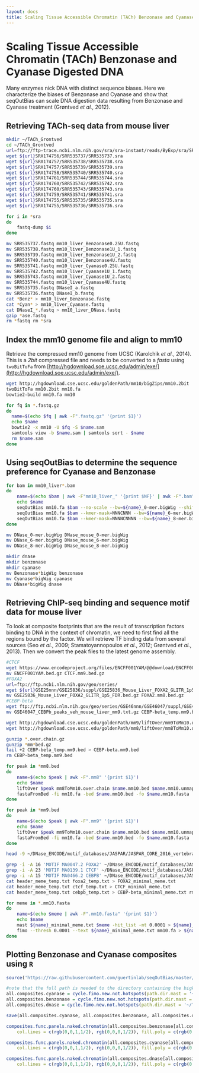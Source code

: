 ```yaml
---
layout: docs
title: Scaling Tissue Accessible Chromatin (TACh) Benzonase and Cyanase Digested DNA
---
```


# Scaling Tissue Accessible Chromatin (TACh) Benzonase and Cyanase Digested DNA

Many enzymes nick DNA with distinct sequence biases. Here we characterize the biases of Benzonase and Cyanase and show that seqOutBias can scale DNA digestion data resulting from Benzonase and Cyanase treatment (Grøntved *et al.*, 2012).

## Retrieving TACh-seq data from mouse liver

```bash
mkdir ~/TACh_Grontved
cd ~/TACh_Grontved 
url=ftp://ftp-trace.ncbi.nlm.nih.gov/sra/sra-instant/reads/ByExp/sra/SRX/SRX174/ 
wget ${url}SRX174756/SRR535737/SRR535737.sra
wget ${url}SRX174757/SRR535738/SRR535738.sra
wget ${url}SRX174757/SRR535739/SRR535739.sra
wget ${url}SRX174758/SRR535740/SRR535740.sra
wget ${url}SRX174761/SRR535744/SRR535744.sra
wget ${url}SRX174760/SRR535742/SRR535742.sra
wget ${url}SRX174760/SRR535743/SRR535743.sra
wget ${url}SRX174759/SRR535741/SRR535741.sra
wget ${url}SRX174755/SRR535735/SRR535735.sra
wget ${url}SRX174755/SRR535736/SRR535736.sra

for i in *sra
do
    fastq-dump $i
done

mv SRR535737.fastq mm10_liver_Benzonase0.25U.fastq
mv SRR535738.fastq mm10_liver_Benzonase1U_1.fastq
mv SRR535739.fastq mm10_liver_Benzonase1U_2.fastq
mv SRR535740.fastq mm10_liver_Benzonase4U.fastq
mv SRR535741.fastq mm10_liver_Cyanase0.25U.fastq
mv SRR535742.fastq mm10_liver_Cyanase1U_1.fastq
mv SRR535743.fastq mm10_liver_Cyanase1U_2.fastq
mv SRR535744.fastq mm10_liver_Cyanase4U.fastq
mv SRR535735.fastq DNaseI_a.fastq 
mv SRR535736.fastq DNaseI_b.fastq
cat *Benz* > mm10_liver_Benzonase.fastq 
cat *Cyan* > mm10_liver_Cyanase.fastq
cat DNaseI_*.fastq > mm10_liver_DNase.fastq 
gzip *ase.fastq
rm *fastq rm *sra
```

## Index the mm10 genome file and align to mm10

Retrieve the compressed mm10 genome from UCSC (Karolchik *et al.*, 2014). This is a *2bit* compressed file and needs to be converted to a *fasta* using `twoBitToFa` from [http://hgdownload.soe.ucsc.edu/admin/exe/](http://hgdownload.soe.ucsc.edu/admin/exe/).

```bash
wget http://hgdownload.cse.ucsc.edu/goldenPath/mm10/bigZips/mm10.2bit
twoBitToFa mm10.2bit mm10.fa
bowtie2-build mm10.fa mm10

for fq in *.fastq.gz
do
  name=$(echo $fq | awk -F".fastq.gz" '{print $1}')
  echo $name
  bowtie2 -x mm10 -U $fq -S $name.sam
  samtools view -b $name.sam | samtools sort - $name
  rm $name.sam
done
```

## Using seqOutBias to determine the sequence preference for Cyanase and Benzonase

```bash
for bam in mm10_liver*.bam
do
    name=$(echo $bam | awk -F"mm10_liver_" '{print $NF}' | awk -F".bam" '{print $1}')
    echo $name
    seqOutBias mm10.fa $bam --no-scale --bw=${name}_0-mer.bigWig --shift-counts --skip-bed --read-size=35 
    seqOutBias mm10.fa $bam --kmer-mask=NNNCNNN --bw=${name}_6-mer.bigWig --shift-counts --read-size=35 
    seqOutBias mm10.fa $bam --kmer-mask=NNNNCNNNN --bw=${name}_8-mer.bigWig --shift-counts --read-size=35
done

mv DNase_0-mer.bigWig DNase_mouse_0-mer.bigWig 
mv DNase_6-mer.bigWig DNase_mouse_6-mer.bigWig 
mv DNase_8-mer.bigWig DNase_mouse_8-mer.bigWig

mkdir dnase
mkdir benzonase
mkdir cyanase
mv Benzonase*bigWig benzonase 
mv Cyanase*bigWig cyanase
mv DNase*bigWig dnase
```

## Retrieving ChIP-seq binding and sequence motif data for mouse liver

To look at composite footprints that are the result of transcription factors binding to DNA in the context of chromatin, we need to first find all the regions bound by the factor. We will retrieve TF binding data from several sources (Seo *et al.*, 2009; Stamatoyannopoulos *et al.*, 2012; Grøntved *et al.*, 2013). Then we convert the peak files to the latest genome assembly.

```bash
#CTCF
wget https://www.encodeproject.org/files/ENCFF001YAM/@@download/ENCFF001YAM.bed.gz
mv ENCFF001YAM.bed.gz CTCF.mm9.bed.gz
#FOXA2
url=ftp://ftp.ncbi.nlm.nih.gov/geo/series/
wget ${url}GSE25nnn/GSE25836/suppl/GSE25836_Mouse_Liver_FOXA2_GLITR_1p5_FDR.bed.gz
mv GSE25836_Mouse_Liver_FOXA2_GLITR_1p5_FDR.bed.gz FOXA2.mm8.bed.gz
#CEBP-beta
wget ftp://ftp.ncbi.nlm.nih.gov/geo/series/GSE46nnn/GSE46047/suppl/GSE46047%5FCEBPb%5Fpeaks%5Fveh%5Fmouse%5Fliver%5Fmm9%2Etxt%2Egz 
mv GSE46047_CEBPb_peaks_veh_mouse_liver_mm9.txt.gz CEBP-beta_temp.mm9.bed.gz

wget http://hgdownload.cse.ucsc.edu/goldenPath/mm9/liftOver/mm9ToMm10.over.chain.gz 
wget http://hgdownload.cse.ucsc.edu/goldenPath/mm8/liftOver/mm8ToMm10.over.chain.gz

gunzip *.over.chain.gz
gunzip *mm*bed.gz
tail +2 CEBP-beta_temp.mm9.bed > CEBP-beta.mm9.bed 
rm CEBP-beta_temp.mm9.bed

for peak in *mm8.bed
do
    name=$(echo $peak | awk -F".mm8" '{print $1}')
    echo $name
    liftOver $peak mm8ToMm10.over.chain $name.mm10.bed $name.mm10.unmapped.txt -bedPlus=6 
    fastaFromBed -fi mm10.fa -bed $name.mm10.bed -fo $name.mm10.fasta
done

for peak in *mm9.bed
do
    name=$(echo $peak | awk -F".mm9" '{print $1}')
    echo $name
    liftOver $peak mm9ToMm10.over.chain $name.mm10.bed $name.mm10.unmapped.txt -bedPlus=6 
    fastaFromBed -fi mm10.fa -bed $name.mm10.bed -fo $name.mm10.fasta
done

head -9 ~/DNase_ENCODE/motif_databases/JASPAR/JASPAR_CORE_2016_vertebrates.meme > header_meme_temp.txt

grep -i -A 16 'MOTIF MA0047.2 FOXA2' ~/DNase_ENCODE/motif_databases/JASPAR/JASPAR_CORE_2016.meme > foxa2_temp.txt 
grep -i -A 23 'MOTIF MA0139.1 CTCF' ~/DNase_ENCODE/motif_databases/JASPAR/JASPAR_CORE_2016.meme > ctcf_temp.txt 
grep -i -A 15 'MOTIF MA0466.2 CEBPB' ~/DNase_ENCODE/motif_databases/JASPAR/JASPAR_CORE_2016.meme > cebpb_temp.txt 
cat header_meme_temp.txt foxa2_temp.txt > FOXA2_minimal_meme.txt
cat header_meme_temp.txt ctcf_temp.txt > CTCF_minimal_meme.txt
cat header_meme_temp.txt cebpb_temp.txt > CEBP-beta_minimal_meme.txt rm *temp.txt

for meme in *.mm10.fasta
do
    name=$(echo $meme | awk -F".mm10.fasta" '{print $1}')
    echo $name
    mast ${name}_minimal_meme.txt $meme -hit_list -mt 0.0001 > ${name}_mast.txt 
    fimo --thresh 0.0001 --text ${name}_minimal_meme.txt mm10.fa > ${name}_fimo.txt ceqlogo -i1 ${name}_minimal_meme.txt -o ${name}_logo.eps -N -Y
done
```

## Plotting Benzonase and Cyanase composites using `R`

```r
source('https://raw.githubusercontent.com/guertinlab/seqOutBias/master/docs/R/seqOutBias_functions.R')

#note that the full path is needed to the directory containing the bigWigs
all.composites.cyanase = cycle.fimo.new.not.hotspots(path.dir.mast = '~/TACh_Grontved/', path.dir.bigWig = '/Users/guertinlab/TACh_Grontved/cyanase/', window = 30, exp = 'Cyanase')
all.composites.benzonase = cycle.fimo.new.not.hotspots(path.dir.mast = '~/TACh_Grontved/', path.dir.bigWig = '/Users/guertinlab/TACh_Grontved/benzonase/', window = 30, exp = 'Benzonase')
all.composites.dnase = cycle.fimo.new.not.hotspots(path.dir.mast = '~/TACh_Grontved/', path.dir.bigWig = '/Users/guertinlab/TACh_Grontved/dnase/', window = 30, exp = 'DNase_mm10')

save(all.composites.cyanase, all.composites.benzonase, all.composites.dnase, file = 'MOUSE_composites.Rdata')

composites.func.panels.naked.chromatin(all.composites.benzonase[all.composites.benzonase$cond == 'Benzonase_0-mer' | all.composites.benzonase$cond == 'Benzonase_8-mer',], fact= "Benzonase8", summit= "Motif",num = 24,
    col.lines = c(rgb(0,0,1,1/2), rgb(0,0,0,1/2)), fill.poly = c(rgb(0,0,1,1/4), rgb(0,0,0,1/4)))

composites.func.panels.naked.chromatin(all.composites.cyanase[all.composites.cyanase$cond == 'Cyanase_0-mer' | all.composites.cyanase$cond == 'Cyanase_8-mer',], fact= "Cyanase8", summit= "Motif",num = 24,
    col.lines = c(rgb(0,0,1,1/2), rgb(0,0,0,1/2)), fill.poly = c(rgb(0,0,1,1/4), rgb(0,0,0,1/4)))

composites.func.panels.naked.chromatin(all.composites.dnase[all.composites.dnase$cond == 'DNase_mouse_0-mer' | all.composites.dnase$cond == 'DNase_mouse_6-mer',], fact= "Dnase6", summit= "Motif",num = 24,
    col.lines = c(rgb(0,0,1,1/2), rgb(0,0,0,1/2)), fill.poly = c(rgb(0,0,1,1/4), rgb(0,0,0,1/4)))
```

